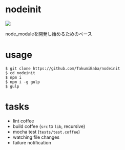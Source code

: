 # nodeinit

![](https://travis-ci.org/geta6/nodeinit.png?branch=master)

node_moduleを開発し始めるためのベース

# usage

    $ git clone https://github.com/TakumiBaba/nodeinit
    $ cd nodeinit
    $ npm i
    $ npm i -g gulp
    $ gulp

# tasks

* lint coffee
* build coffee (`src` to `lib`, recursive)
* mocha test (`tests/test.coffee`)
* watching file changes
* failure notification
